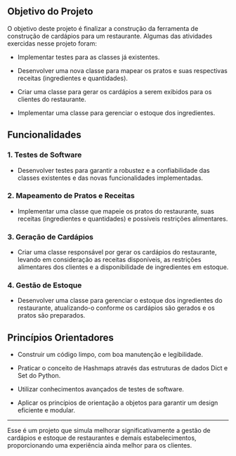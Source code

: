 ## Objetivo do Projeto

O objetivo deste projeto é finalizar a construção da ferramenta de construção de cardápios para um restaurante. Algumas das atividades exercidas nesse projeto foram:

- Implementar testes para as classes já existentes.

- Desenvolver uma nova classe para mapear os pratos e suas respectivas receitas (ingredientes e quantidades).

- Criar uma classe para gerar os cardápios a serem exibidos para os clientes do restaurante.

- Implementar uma classe para gerenciar o estoque dos ingredientes.

## Funcionalidades

### 1. Testes de Software

- Desenvolver testes para garantir a robustez e a confiabilidade das classes existentes e das novas funcionalidades implementadas.

### 2. Mapeamento de Pratos e Receitas

- Implementar uma classe que mapeie os pratos do restaurante, suas receitas (ingredientes e quantidades) e possíveis restrições alimentares.

### 3. Geração de Cardápios

- Criar uma classe responsável por gerar os cardápios do restaurante, levando em consideração as receitas disponíveis, as restrições alimentares dos clientes e a disponibilidade de ingredientes em estoque.

### 4. Gestão de Estoque

- Desenvolver uma classe para gerenciar o estoque dos ingredientes do restaurante, atualizando-o conforme os cardápios são gerados e os pratos são preparados.

## Princípios Orientadores

- Construir um código limpo, com boa manutenção e legibilidade.

- Praticar o conceito de Hashmaps através das estruturas de dados Dict e Set do Python.

- Utilizar conhecimentos avançados de testes de software.

- Aplicar os princípios de orientação a objetos para garantir um design eficiente e modular.

---

Esse é um projeto que simula melhorar significativamente a gestão de cardápios e estoque de restaurantes e demais estabelecimentos, proporcionando uma experiência ainda melhor para os clientes. 
